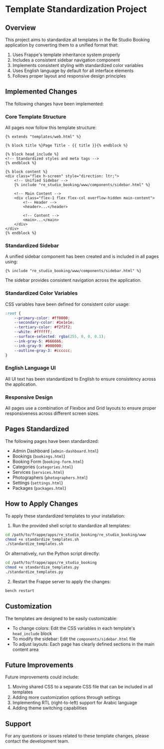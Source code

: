 # Template Standardization Project

## Overview

This project aims to standardize all templates in the Re Studio Booking application by converting them to a unified format that:

1. Uses Frappe's template inheritance system properly
2. Includes a consistent sidebar navigation component
3. Implements consistent styling with standardized color variables
4. Uses English language by default for all interface elements
5. Follows proper layout and responsive design principles

## Implemented Changes

The following changes have been implemented:

### Core Template Structure

All pages now follow this template structure:

```jinja
{% extends "templates/web.html" %}

{% block title %}Page Title - {{ title }}{% endblock %}

{% block head_include %}
<!-- Standardized styles and meta tags -->
{% endblock %}

{% block content %}
<div class="flex h-screen" style="direction: ltr;">
    <!-- Unified Sidebar -->
    {% include "re_studio_booking/www/components/sidebar.html" %}
    
    <!-- Main Content -->
    <div class="flex-1 flex flex-col overflow-hidden main-content">
        <!-- Header -->
        <header>...</header>
        
        <!-- Content -->
        <main>...</main>
    </div>
</div>
{% endblock %}
```

### Standardized Sidebar

A unified sidebar component has been created and is included in all pages using:

```jinja
{% include "re_studio_booking/www/components/sidebar.html" %}
```

The sidebar provides consistent navigation across the application.

### Standardized Color Variables

CSS variables have been defined for consistent color usage:

```css
:root {
    --primary-color: #ff0000;
    --secondary-color: #1e1e1e;
    --tertiary-color: #f2f2f2;
    --white: #ffffff;
    --surface-selected: rgba(255, 0, 0, 0.1);
    --ink-gray-5: #666666;
    --ink-gray-9: #000000;
    --outline-gray-3: #cccccc;
}
```

### English Language UI

All UI text has been standardized to English to ensure consistency across the application.

### Responsive Design

All pages use a combination of Flexbox and Grid layouts to ensure proper responsiveness across different screen sizes.

## Pages Standardized

The following pages have been standardized:

- Admin Dashboard (`admin-dashboard.html`)
- Bookings (`bookings.html`)
- Booking Form (`booking-form.html`)
- Categories (`categories.html`)
- Services (`services.html`)
- Photographers (`photographers.html`)
- Settings (`settings.html`)
- Packages (`packages.html`)

## How to Apply Changes

To apply these standardized templates to your installation:

1. Run the provided shell script to standardize all templates:

```bash
cd /path/to/frappe/apps/re_studio_booking/re_studio_booking/www
chmod +x standardize_templates.sh
./standardize_templates.sh
```

Or alternatively, run the Python script directly:

```bash
cd /path/to/frappe/apps/re_studio_booking
chmod +x standardize_templates.py
./standardize_templates.py
```

2. Restart the Frappe server to apply the changes:

```bash
bench restart
```

## Customization

The templates are designed to be easily customizable:

- To change colors: Edit the CSS variables in each template's `head_include` block
- To modify the sidebar: Edit the `components/sidebar.html` file
- To adjust layouts: Each page has clearly defined sections in the main content area

## Future Improvements

Future improvements could include:

1. Moving shared CSS to a separate CSS file that can be included in all templates
2. Adding more customization options through settings
3. Implementing RTL (right-to-left) support for Arabic language
4. Adding theme switching capabilities

## Support

For any questions or issues related to these template changes, please contact the development team.
